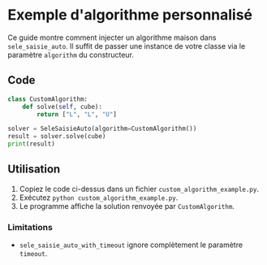 # Exemple d'algorithme personnalisé

Ce guide montre comment injecter un algorithme maison dans
`sele_saisie_auto`. Il suffit de passer une instance de votre classe via le
paramètre `algorithm` du constructeur.

## Code

```python
class CustomAlgorithm:
    def solve(self, cube):
        return ["L", "L", "U"]

solver = SeleSaisieAuto(algorithm=CustomAlgorithm())
result = solver.solve(cube)
print(result)
```

## Utilisation

1. Copiez le code ci-dessus dans un fichier `custom_algorithm_example.py`.
2. Exécutez `python custom_algorithm_example.py`.
3. Le programme affiche la solution renvoyée par `CustomAlgorithm`.

### Limitations

- `sele_saisie_auto_with_timeout` ignore complètement le paramètre `timeout`.

